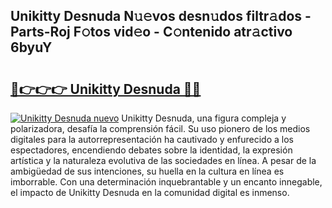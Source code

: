 ## Unikitty Desnuda N𝚞𝚎vos desn𝚞dos filtr𝚊dos - Parts-Roj F𝚘tos vid𝚎o - C𝚘ntenido atr𝚊ctivo 6byuY

# <h2><a href="http://mb5r9f1.tromn.icu/?c=Unikitty+Desnuda">🔗👉👉👉 Unikitty Desnuda 🔗🔗</a></h2>

[![Unikitty Desnuda nuevo](https://i.imgur.com/pEAQMta.gif)](http://mb5r9f1.tromn.icu/?c=Unikitty+Desnuda)
Unikitty Desnuda, una figura compleja y polarizadora, desafía la comprensión fácil. Su uso pionero de los medios digitales para la autorrepresentación ha cautivado y enfurecido a los espectadores, encendiendo debates sobre la identidad, la expresión artística y la naturaleza evolutiva de las sociedades en línea. A pesar de la ambigüedad de sus intenciones, su huella en la cultura en línea es imborrable. Con una determinación inquebrantable y un encanto innegable, el impacto de Unikitty Desnuda en la comunidad digital es inmenso.

